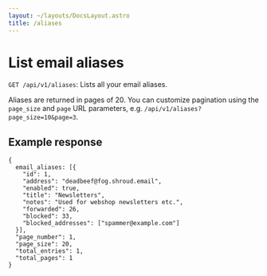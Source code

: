 ```yaml
---
layout: ~/layouts/DocsLayout.astro
title: /aliases
---
```


# List email aliases

`GET /api/v1/aliases`: Lists all your email aliases.

Aliases are returned in pages of 20. You can customize pagination
using the `page_size` and `page` URL parameters, e.g. `/api/v1/aliases?page_size=10&page=3`.

## Example response

```
{
  email_aliases: [{
    "id": 1,
    "address": "deadbeef@fog.shroud.email",
    "enabled": true,
    "title": "Newsletters",
    "notes": "Used for webshop newsletters etc.",
    "forwarded": 26,
    "blocked": 33,
    "blocked_addresses": ["spammer@example.com"]
  }],
  "page_number": 1,
  "page_size": 20,
  "total_entries": 1,
  "total_pages": 1
}
```
